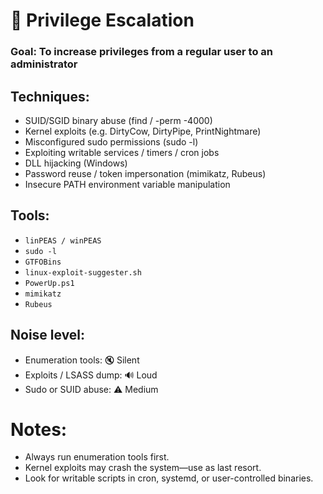 # 🔧 Privilege Escalation
### Goal: To increase privileges from a regular user to an administrator

## Techniques:
- SUID/SGID binary abuse (find / -perm -4000)
- Kernel exploits (e.g. DirtyCow, DirtyPipe, PrintNightmare)
- Misconfigured sudo permissions (sudo -l)
- Exploiting writable services / timers / cron jobs
- DLL hijacking (Windows)
- Password reuse / token impersonation (mimikatz, Rubeus)
- Insecure PATH environment variable manipulation

## Tools:
- `linPEAS / winPEAS`
- `sudo -l`
- `GTFOBins`
- `linux-exploit-suggester.sh`
- `PowerUp.ps1`
- `mimikatz`
- `Rubeus`

## Noise level:
- Enumeration tools: 🔇 Silent
- Exploits / LSASS dump: 🔊 Loud
- Sudo or SUID abuse: ⚠️ Medium

# Notes:
- Always run enumeration tools first.
- Kernel exploits may crash the system—use as last resort.
- Look for writable scripts in cron, systemd, or user-controlled binaries.
